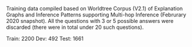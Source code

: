 Training data compiled based on Worldtree Corpus (V2.1) of Explanation Graphs and Inference Patterns supporting Multi-hop Inference (Februrary 2020 snapshot).
All the questions with 3 or 5 possible answers were discarded (there were in total under 20 such questions).

Train: 2200
Dev: 492
Test: 1661
